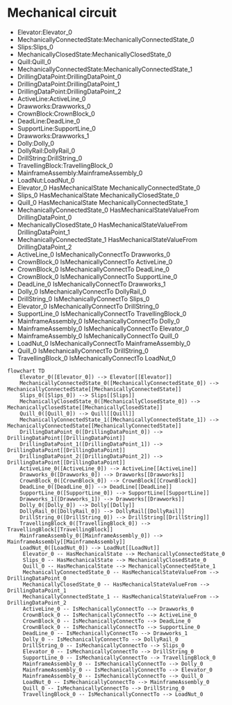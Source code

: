 # Mechanical circuit
- Elevator:Elevator_0
- MechanicallyConnectedState:MechanicallyConnectedState_0
- Slips:Slips_0
- MechanicallyClosedState:MechanicallyClosedState_0
- Quill:Quill_0
- MechanicallyConnectedState:MechanicallyConnectedState_1
- DrillingDataPoint:DrillingDataPoint_0
- DrillingDataPoint:DrillingDataPoint_1
- DrillingDataPoint:DrillingDataPoint_2
- ActiveLine:ActiveLine_0
- Drawworks:Drawworks_0
- CrownBlock:CrownBlock_0
- DeadLine:DeadLine_0
- SupportLine:SupportLine_0
- Drawworks:Drawworks_1
- Dolly:Dolly_0
- DollyRail:DollyRail_0
- DrillString:DrillString_0
- TravellingBlock:TravellingBlock_0
- MainframeAssembly:MainframeAssembly_0
- LoadNut:LoadNut_0
- Elevator_0 HasMechanicalState MechanicallyConnectedState_0
- Slips_0 HasMechanicalState MechanicallyClosedState_0
- Quill_0 HasMechanicalState MechanicallyConnectedState_1
- MechanicallyConnectedState_0 HasMechanicalStateValueFrom DrillingDataPoint_0
- MechanicallyClosedState_0 HasMechanicalStateValueFrom DrillingDataPoint_1
- MechanicallyConnectedState_1 HasMechanicalStateValueFrom DrillingDataPoint_2
- ActiveLine_0 IsMechanicallyConnectTo Drawworks_0
- CrownBlock_0 IsMechanicallyConnectTo ActiveLine_0
- CrownBlock_0 IsMechanicallyConnectTo DeadLine_0
- CrownBlock_0 IsMechanicallyConnectTo SupportLine_0
- DeadLine_0 IsMechanicallyConnectTo Drawworks_1
- Dolly_0 IsMechanicallyConnectTo DollyRail_0
- DrillString_0 IsMechanicallyConnectTo Slips_0
- Elevator_0 IsMechanicallyConnectTo DrillString_0
- SupportLine_0 IsMechanicallyConnectTo TravellingBlock_0
- MainframeAssembly_0 IsMechanicallyConnectTo Dolly_0
- MainframeAssembly_0 IsMechanicallyConnectTo Elevator_0
- MainframeAssembly_0 IsMechanicallyConnectTo Quill_0
- LoadNut_0 IsMechanicallyConnectTo MainframeAssembly_0
- Quill_0 IsMechanicallyConnectTo DrillString_0
- TravellingBlock_0 IsMechanicallyConnectTo LoadNut_0
```mermaid
flowchart TD
	Elevator_0([Elevator_0]) --> Elevator[[Elevator]]
	MechanicallyConnectedState_0([MechanicallyConnectedState_0]) --> MechanicallyConnectedState[[MechanicallyConnectedState]]
	Slips_0([Slips_0]) --> Slips[[Slips]]
	MechanicallyClosedState_0([MechanicallyClosedState_0]) --> MechanicallyClosedState[[MechanicallyClosedState]]
	Quill_0([Quill_0]) --> Quill[[Quill]]
	MechanicallyConnectedState_1([MechanicallyConnectedState_1]) --> MechanicallyConnectedState[[MechanicallyConnectedState]]
	DrillingDataPoint_0([DrillingDataPoint_0]) --> DrillingDataPoint[[DrillingDataPoint]]
	DrillingDataPoint_1([DrillingDataPoint_1]) --> DrillingDataPoint[[DrillingDataPoint]]
	DrillingDataPoint_2([DrillingDataPoint_2]) --> DrillingDataPoint[[DrillingDataPoint]]
	ActiveLine_0([ActiveLine_0]) --> ActiveLine[[ActiveLine]]
	Drawworks_0([Drawworks_0]) --> Drawworks[[Drawworks]]
	CrownBlock_0([CrownBlock_0]) --> CrownBlock[[CrownBlock]]
	DeadLine_0([DeadLine_0]) --> DeadLine[[DeadLine]]
	SupportLine_0([SupportLine_0]) --> SupportLine[[SupportLine]]
	Drawworks_1([Drawworks_1]) --> Drawworks[[Drawworks]]
	Dolly_0([Dolly_0]) --> Dolly[[Dolly]]
	DollyRail_0([DollyRail_0]) --> DollyRail[[DollyRail]]
	DrillString_0([DrillString_0]) --> DrillString[[DrillString]]
	TravellingBlock_0([TravellingBlock_0]) --> TravellingBlock[[TravellingBlock]]
	MainframeAssembly_0([MainframeAssembly_0]) --> MainframeAssembly[[MainframeAssembly]]
	LoadNut_0([LoadNut_0]) --> LoadNut[[LoadNut]]
	 Elevator_0 -- HasMechanicalState --> MechanicallyConnectedState_0 
	 Slips_0 -- HasMechanicalState --> MechanicallyClosedState_0 
	 Quill_0 -- HasMechanicalState --> MechanicallyConnectedState_1 
	 MechanicallyConnectedState_0 -- HasMechanicalStateValueFrom --> DrillingDataPoint_0 
	 MechanicallyClosedState_0 -- HasMechanicalStateValueFrom --> DrillingDataPoint_1 
	 MechanicallyConnectedState_1 -- HasMechanicalStateValueFrom --> DrillingDataPoint_2 
	 ActiveLine_0 -- IsMechanicallyConnectTo --> Drawworks_0 
	 CrownBlock_0 -- IsMechanicallyConnectTo --> ActiveLine_0 
	 CrownBlock_0 -- IsMechanicallyConnectTo --> DeadLine_0 
	 CrownBlock_0 -- IsMechanicallyConnectTo --> SupportLine_0 
	 DeadLine_0 -- IsMechanicallyConnectTo --> Drawworks_1 
	 Dolly_0 -- IsMechanicallyConnectTo --> DollyRail_0 
	 DrillString_0 -- IsMechanicallyConnectTo --> Slips_0 
	 Elevator_0 -- IsMechanicallyConnectTo --> DrillString_0 
	 SupportLine_0 -- IsMechanicallyConnectTo --> TravellingBlock_0 
	 MainframeAssembly_0 -- IsMechanicallyConnectTo --> Dolly_0 
	 MainframeAssembly_0 -- IsMechanicallyConnectTo --> Elevator_0 
	 MainframeAssembly_0 -- IsMechanicallyConnectTo --> Quill_0 
	 LoadNut_0 -- IsMechanicallyConnectTo --> MainframeAssembly_0 
	 Quill_0 -- IsMechanicallyConnectTo --> DrillString_0 
	 TravellingBlock_0 -- IsMechanicallyConnectTo --> LoadNut_0 
```
